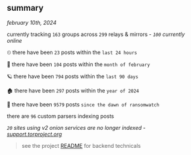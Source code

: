 
## summary
_february 10th, 2024_

currently tracking `163` groups across `299` relays & mirrors - _`100` currently online_

⏲ there have been `23` posts within the `last 24 hours`

🦈 there have been `104` posts within the `month of february`

🪐 there have been `794` posts within the `last 90 days`

🏚 there have been `297` posts within the `year of 2024`

🦕 there have been `9579` posts `since the dawn of ransomwatch`

there are `96` custom parsers indexing posts

_`20` sites using v2 onion services are no longer indexed - [support.torproject.org](https://support.torproject.org/onionservices/v2-deprecation/)_

> see the project [README](https://github.com/joshhighet/ransomwatch#ransomwatch--) for backend technicals
